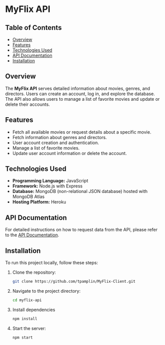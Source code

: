 # MyFlix API

## Table of Contents

-   [Overview](#overview)
-   [Features](#features)
-   [Technologies Used](#technologies-used)
-   [API Documentation](#api-documentation)
-   [Installation](#installation)

## Overview

The **MyFlix API** serves detailed information about movies, genres, and directors. Users can create an account, log in, and explore the database. The API also allows users to manage a list of favorite movies and update or delete their accounts.

## Features

-   Fetch all available movies or request details about a specific movie.
-   Fetch information about genres and directors.
-   User account creation and authentication.
-   Manage a list of favorite movies.
-   Update user account information or delete the account.

## Technologies Used

-   **Programming Language:** JavaScript
-   **Framework:** Node.js with Express
-   **Database:** MongoDB (non-relational JSON database) hosted with MongoDB Atlas
-   **Hosting Platform:** Heroku

## API Documentation

For detailed instructions on how to request data from the API, please refer to the [API Documentation](https://myflix-timpamplin-021f285e4632.herokuapp.com/out/index.html).

## Installation

To run this project locally, follow these steps:

1. Clone the repository:

    ```bash
    git clone https://github.com/tpamplin/MyFlix-Client.git
    ```

2. Navigate to the project directory:

    ```bash
    cd myflix-api
    ```

3. Install dependencies

    ```bash
    npm install
    ```

4. Start the server:
    ```bash
    npm start
    ```
